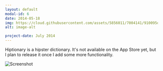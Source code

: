 ```yaml
---
layout: default
modal-id: 6
date: 2014-05-18
img: https://cloud.githubusercontent.com/assets/5856011/7004141/910095d2-dc34-11e4-9b8c-2412b3997246.png
alt: image-alt

project-date: July 2014
---
```


Hiptionary is a hipster dictionary. It's not available on the App Store yet, but I plan to release it once I add some more functionality.

<div class="col-md-12">
  <div class="col-md-6 col-md-offset-3">
    <img src="https://cloud.githubusercontent.com/assets/5856011/7004143/9ac664e8-dc34-11e4-8f84-cf563b52c3cb.png" class="img-responsive img-centered" alt="Screenshot">
  </div>
</div>
